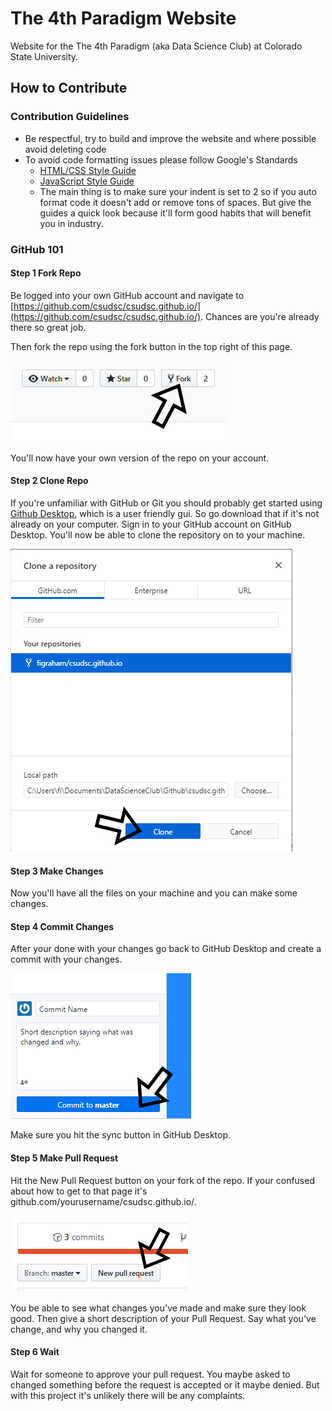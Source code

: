 # The 4th Paradigm Website

Website for the The 4th Paradigm (aka Data Science Club) at Colorado State University.

## How to Contribute

### Contribution Guidelines

* Be respectful, try to build and improve the website and where possible avoid deleting code
* To avoid code formatting issues please follow Google's Standards
  * [HTML/CSS Style Guide](https://google.github.io/styleguide/htmlcssguide.html)
  * [JavaScript Style Guide](https://google.github.io/styleguide/javascriptguide.xml)
  * The main thing is to make sure your indent is set to 2 so if you auto format code it doesn't add or remove tons of spaces. But give the guides a quick look because it'll form good habits that will benefit you in industry.

### GitHub 101

#### Step 1 Fork Repo

Be logged into your own GitHub account and navigate to [https://github.com/csudsc/csudsc.github.io/](https://github.com/csudsc/csudsc.github.io/). Chances are you're already there so great job.

Then fork the repo using the fork button in the top right of this page.

![image of fork button](./graphics/readme/github101/forkbutton.jpg)

You'll now have your own version of the repo on your account.

#### Step 2 Clone Repo

If you're unfamiliar with GitHub or Git you should probably get started using [Github Desktop](https://desktop.github.com/), which is a user friendly gui. So go download that if it's not already on your computer. Sign in to your GitHub account on GitHub Desktop. You'll now be able to clone the repository on to your machine.

![image of cloning repo](./graphics/readme/github101/clonerepo.jpg)

#### Step 3 Make Changes

Now you'll have all the files on your machine and you can make some changes.

#### Step 4 Commit Changes

After your done with your changes go back to GitHub Desktop and create a commit with your changes.

![image of creating commit](./graphics/readme/github101/creatingcommit.jpg)

Make sure you hit the sync button in GitHub Desktop.

#### Step 5 Make Pull Request

Hit the New Pull Request button on your fork of the repo. If your confused about how to get to that page it's github.com/yourusername/csudsc.github.io/.

![image of New Pull Request Button](./graphics/readme/github101/newpullrequest.jpg)

You be able to see what changes you've made and make sure they look good. Then give a short description of your Pull Request. Say what you've change, and why you changed it.

#### Step 6 Wait

Wait for someone to approve your pull request. You maybe asked to changed something before the request is accepted or it maybe denied. But with this project it's unlikely there will be any complaints.
